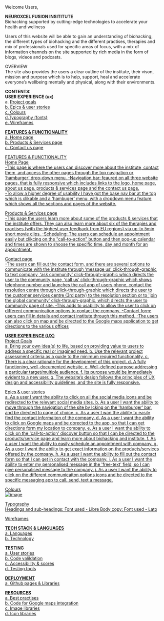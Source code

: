 
Welcome Users,

**NEUROXCEL FUSION INSITITUTE** </br>
Biohacking supported by cutting-edge technologies to accelerate your health and wellness</br>

Users of this website will be able to gain an understanding of biohacking, the different types of biohacking and the different practises, therapies and mix of professionals used for specific areas of focus, with a mix of information channels on the site supported by rich media in the form of blogs, videos and podcasts.

OVERVIEW</br>
The site also provides the users a clear outline of the institute, their vison, mission and purpose which is to help, support, heal and accelerate everyone’s wellbeing mentally and physical, along with their environments.

**CONTENTS:**</br>
**USER EXPERIENCE (ux)**</br>
a. <u>Project goals<u></br>
b. <u>Epics & user stories<u></br>
c. <u>Colours<u></br>
d.<u>Typography (fonts)<u></br>
e. <u>Wireframes<u></br>

**FEATURES & FUNCTIONALITY**</BR>
a. Home page</br>
b. Products & Services page</br>
c. Contact us page</br>

FEATURES & FUNCTIONALITY</BR>
Home Page</br>
-This page is where the users can discover more about the institute, contact them, and access the other pages through the top navigation or ‘hamburger’ drop-down menu.
-Navigation bar: feaured on all three website pages, that is fully responsive which includes links to the logo, home page, about us page, products & services page and the contact us page.<br>
-To allow a higher degree of usability I have got the base nav bar at the top which is clikable and a 'hambuger' menu, with a dropdown menu feature which shows all the sections and pages of the website.

Products & Services page</br>
-This page the users learn more about some of the products & services that the institute offers. They can also learn more about six of the therapies and practises (with the highest user feedback from EU regions) via up-to 5min short movie clips.
-Scheduling: The users can schedule an appointment easily but clikcing on the "call-to-action" button and then pop-up calendar and times are shown to shoose the specific time, day and month for an apopintment.

Contact page</br>
-The users can fill out the contact form, and there are several options to communicate with the institute through ‘message us’ click-through-graphic to text company, ‘ask community’ click-through-graphic which directs the user to the community page, ‘call us’ click-through-graphic which shows telephone number and launches the call app of users phone, contact the resolution centre through click-through-graphic which directs the user to the customer services centre (3rd party) to the resolution section or to 'join the global community' click-through-graphic, which directs the user to community page of site.
-This adds to usability to allow the user to click on different communication options to contact the company.
-Contact form: users can fill in details and contact institute through this method.
-The users can also click on map and be directed to the Google maps application to get directions to the various offices

**USER EXPERIENCE (UX)**</br>
Project Goals</br>
a. Bring your own idea(s) to life, based on providing value to users to address a specific real or imagined need. 
b. Use the relevant project assessment criteria as a guide to the minimum required functionality.
c. There is a clear rationale for the development of this project.
d. A fully functioning, well-documented website.
e. Well-defined purpose addressing a particular target/multiple audience. 
f. Its purpose would be immediately evident to a new user. 
g. The website’s design follows the principles of UX design and accessibility guidelines, and the site is fully responsive.

Epics & user stories</br>
a. As a user I want the ability to click on all the social media icons and be redirected to the relevant social media sites.
b. As a user I want the ability to move through the navigation of the site by lcking on the 'hamburger' bar, and be directed to page of choice.
c. As a user I wan the ability to easily find the contact informaiton of the company.
d. As a user I want the ability to click on Google maps and be dorected to the app, so that I can get directions form my location to company.
e. As a user I want the ability to click on the 'call-to-action' discover button so that I can be directed to the products/service page and learn more about biohacking and institute.
f. As a user I want the ability to easily schedule an appointment with company.
g. As a user I want the ability to get exact information on the products/services offered by the company.
h. As a user I want the ability to fill out the contact form so that I can get in contact with the company.
i. As a user I want the ability to enter my personalised message in the 'free-text' field, so I can give personalised message to the company.
j. As a user I want the ability to click on the different communicaiton options icons and be directed to the specific messaging app to call, send, text a message.

Colours</br>
![image](https://github.com/user-attachments/assets/c645155a-d682-45a9-8dd2-b153211fa92a)


Typography</br>
Headings and sub-headings: Font used - Libre
Body copy: Font used - Lato

Wireframes</br>


**TECH STACK & LANGUAGES**</br>
a. Languages</br>
b. Technology</br>

**TESTING**</br>
a. User stories</br>
b. Code valildation</br>
c. Accessibility & scores</br>
d. Testing tools</br>

**DEPLOYMENT**</br>
a. Github pages & Libraries</br>

**RESOURCES**</br>
a. Best practises</br>
b. Code for Google maps integration</br>
c. Image libraries</br>
d. Icon libraries</br>
